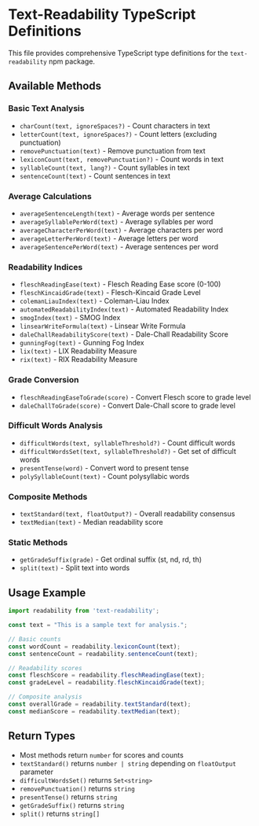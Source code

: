 # Text-Readability TypeScript Definitions

This file provides comprehensive TypeScript type definitions for the `text-readability` npm package.

## Available Methods

### Basic Text Analysis
- `charCount(text, ignoreSpaces?)` - Count characters in text
- `letterCount(text, ignoreSpaces?)` - Count letters (excluding punctuation)
- `removePunctuation(text)` - Remove punctuation from text
- `lexiconCount(text, removePunctuation?)` - Count words in text
- `syllableCount(text, lang?)` - Count syllables in text
- `sentenceCount(text)` - Count sentences in text

### Average Calculations
- `averageSentenceLength(text)` - Average words per sentence
- `averageSyllablePerWord(text)` - Average syllables per word
- `averageCharacterPerWord(text)` - Average characters per word
- `averageLetterPerWord(text)` - Average letters per word
- `averageSentencePerWord(text)` - Average sentences per word

### Readability Indices
- `fleschReadingEase(text)` - Flesch Reading Ease score (0-100)
- `fleschKincaidGrade(text)` - Flesch-Kincaid Grade Level
- `colemanLiauIndex(text)` - Coleman-Liau Index
- `automatedReadabilityIndex(text)` - Automated Readability Index
- `smogIndex(text)` - SMOG Index
- `linsearWriteFormula(text)` - Linsear Write Formula
- `daleChallReadabilityScore(text)` - Dale-Chall Readability Score
- `gunningFog(text)` - Gunning Fog Index
- `lix(text)` - LIX Readability Measure
- `rix(text)` - RIX Readability Measure

### Grade Conversion
- `fleschReadingEaseToGrade(score)` - Convert Flesch score to grade level
- `daleChallToGrade(score)` - Convert Dale-Chall score to grade level

### Difficult Words Analysis
- `difficultWords(text, syllableThreshold?)` - Count difficult words
- `difficultWordsSet(text, syllableThreshold?)` - Get set of difficult words
- `presentTense(word)` - Convert word to present tense
- `polySyllableCount(text)` - Count polysyllabic words

### Composite Methods
- `textStandard(text, floatOutput?)` - Overall readability consensus
- `textMedian(text)` - Median readability score

### Static Methods
- `getGradeSuffix(grade)` - Get ordinal suffix (st, nd, rd, th)
- `split(text)` - Split text into words

## Usage Example

```typescript
import readability from 'text-readability';

const text = "This is a sample text for analysis.";

// Basic counts
const wordCount = readability.lexiconCount(text);
const sentenceCount = readability.sentenceCount(text);

// Readability scores
const fleschScore = readability.fleschReadingEase(text);
const gradeLevel = readability.fleschKincaidGrade(text);

// Composite analysis
const overallGrade = readability.textStandard(text);
const medianScore = readability.textMedian(text);
```

## Return Types

- Most methods return `number` for scores and counts
- `textStandard()` returns `number | string` depending on `floatOutput` parameter
- `difficultWordsSet()` returns `Set<string>`
- `removePunctuation()` returns `string`
- `presentTense()` returns `string`
- `getGradeSuffix()` returns `string`
- `split()` returns `string[]`
